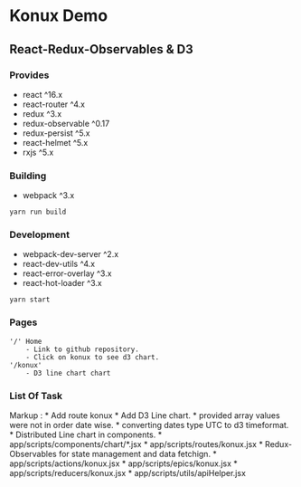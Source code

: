 # Konux Demo 
## React-Redux-Observables & D3

### Provides
- react ^16.x
- react-router ^4.x
- redux ^3.x
- redux-observable ^0.17
- redux-persist ^5.x
- react-helmet ^5.x
- rxjs ^5.x

### Building
- webpack ^3.x

`yarn run build`

### Development
- webpack-dev-server ^2.x
- react-dev-utils ^4.x
- react-error-overlay ^3.x
- react-hot-loader ^3.x

`yarn start`

### Pages
    '/' Home
        - Link to github repository.
        - Click on konux to see d3 chart.
    '/konux' 
        - D3 line chart chart
        
### List Of Task
 Markup : * Add route konux
            * Add D3 Line chart.
            * provided array values were not in order date wise. 
            * converting dates type UTC to d3 timeformat. 
            * Distributed Line chart in components. 
         * app/scripts/components/chart/*.jsx
            * app/scripts/routes/konux.jsx
         * Redux-Observables for state management and data fetchign. 
            * app/scripts/actions/konux.jsx
            * app/scripts/epics/konux.jsx
            * app/scripts/reducers/konux.jsx
            * app/scripts/utils/apiHelper.jsx
